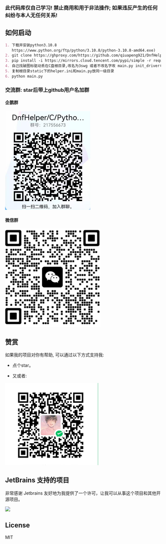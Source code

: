 ### 此代码库仅自己学习! 禁止商用和用于非法操作; 如果违反产生的任何纠纷与本人无任何关系!

## 如何启动

```markdown
1. 下载并安装python3.10.8
   https://www.python.org/ftp/python/3.10.8/python-3.10.8-amd64.exe)
2. git clone https://ghproxy.com/https://github.com/qiuapeng921/DnfHelper-Python.git
3. pip install -i https://mirrors.cloud.tencent.com/pypi/simple -r requirements.txt
4. 自己找破图标驱动丢在C盘根目录,改名为3swg 或者不改名字改 main.py init_driver("驱动名字")或者进去下载破图标驱动
5. 复制根目录static下的helper.ini和main.py放同一级目录
6. python main.py
```

### 交流群: star后带上github用户名加群

#### 企鹅群

<img src="static/qq.png" alt="alt text" width="276" height="319"> 

#### 微信群

<img src="static/wechat.png" alt="alt text" width="308" height="318">

## 赞赏

如果我的项目对你有帮助, 可以通过以下方式支持我:

- 点个star。

- 又或者:

 <img src="static/wePay.png" width="301"  alt="">

## JetBrains 支持的项目

非常感谢 Jetbrains 友好地为我提供了一个许可，让我可以从事这个项目和其他开源项目。

[![](https://resources.jetbrains.com/storage/products/company/brand/logos/jb_beam.svg)](https://www.jetbrains.com/?from=https://github.com/overtrue)

## License

MIT
